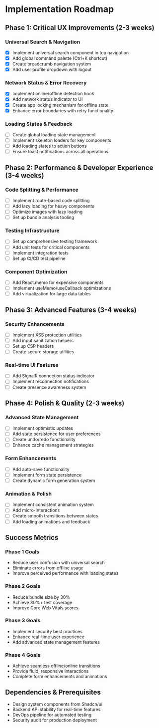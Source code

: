 # Implementation Roadmap

## Phase 1: Critical UX Improvements (2-3 weeks)

### Universal Search & Navigation
- [x] Implement universal search component in top navigation
- [x] Add global command palette (Ctrl+K shortcut)
- [x] Create breadcrumb navigation system
- [x] Add user profile dropdown with logout

### Network Status & Error Recovery
- [x] Implement online/offline detection hook
- [x] Add network status indicator to UI
- [x] Create app locking mechanism for offline state
- [x] Enhance error boundaries with retry functionality

### Loading States & Feedback
- [ ] Create global loading state management
- [ ] Implement skeleton loaders for key components
- [ ] Add loading states to action buttons
- [ ] Ensure toast notifications across all operations

## Phase 2: Performance & Developer Experience (3-4 weeks)

### Code Splitting & Performance
- [ ] Implement route-based code splitting
- [ ] Add lazy loading for heavy components
- [ ] Optimize images with lazy loading
- [ ] Set up bundle analysis tooling

### Testing Infrastructure
- [ ] Set up comprehensive testing framework
- [ ] Add unit tests for critical components
- [ ] Implement integration tests
- [ ] Set up CI/CD test pipeline

### Component Optimization
- [ ] Add React.memo for expensive components
- [ ] Implement useMemo/useCallback optimizations
- [ ] Add virtualization for large data tables

## Phase 3: Advanced Features (3-4 weeks)

### Security Enhancements
- [ ] Implement XSS protection utilities
- [ ] Add input sanitization helpers
- [ ] Set up CSP headers
- [ ] Create secure storage utilities

### Real-time UI Features
- [ ] Add SignalR connection status indicator
- [ ] Implement reconnection notifications
- [ ] Create presence awareness system

## Phase 4: Polish & Quality (2-3 weeks)

### Advanced State Management
- [ ] Implement optimistic updates
- [ ] Add state persistence for user preferences
- [ ] Create undo/redo functionality
- [ ] Enhance cache management strategies

### Form Enhancements
- [ ] Add auto-save functionality
- [ ] Implement form state persistence
- [ ] Create dynamic form generation system

### Animation & Polish
- [ ] Implement consistent animation system
- [ ] Add micro-interactions
- [ ] Create smooth transitions between states
- [ ] Add loading animations and feedback

## Success Metrics

### Phase 1 Goals
- Reduce user confusion with universal search
- Eliminate errors from offline usage
- Improve perceived performance with loading states

### Phase 2 Goals
- Reduce bundle size by 30%
- Achieve 80%+ test coverage
- Improve Core Web Vitals scores

### Phase 3 Goals
- Implement security best practices
- Enhance real-time user experience
- Add advanced state management features

### Phase 4 Goals
- Achieve seamless offline/online transitions
- Provide fluid, responsive interactions
- Complete form enhancements and animations

## Dependencies & Prerequisites

- Design system components from Shadcn/ui
- Backend API stability for real-time features
- DevOps pipeline for automated testing
- Security audit for production deployment